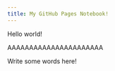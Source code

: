 ```yaml
---
title: My GitHub Pages Notebook!
---
```


Hello world!

AAAAAAAAAAAAAAAAAAAAAA

Write some words here!
